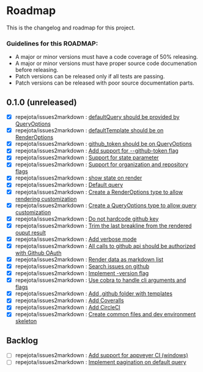 Roadmap
=======

This is the changelog and roadmap for this project.

### Guidelines for this ROADMAP:

* A major or minor versions must have a code coverage of 50% releasing.
* A major or minor versions must have proper source code documenation before
releasing.
* Patch versions can be released only if all tests are passing.
* Patch versions can be released with poor source documentation parts.  

0.1.0 (unreleased)
------------------
- [x] repejota/issues2markdown : [defaultQuery should be provided by QueryOptions](https://github.com/repejota/issues2markdown/issues/37)
- [x] repejota/issues2markdown : [defaultTemplate should be on RenderOptions](https://github.com/repejota/issues2markdown/issues/34)
- [x] repejota/issues2markdown : [github_token should be on QueryOptions](https://github.com/repejota/issues2markdown/issues/33)
- [x] repejota/issues2markdown : [Add support for --github-token flag](https://github.com/repejota/issues2markdown/issues/32)
- [x] repejota/issues2markdown : [Support for state parameter](https://github.com/repejota/issues2markdown/issues/31)
- [x] repejota/issues2markdown : [Support for organization and repository flags](https://github.com/repejota/issues2markdown/issues/30)
- [x] repejota/issues2markdown : [show state on render ](https://github.com/repejota/issues2markdown/issues/29)
- [x] repejota/issues2markdown : [Default query ](https://github.com/repejota/issues2markdown/issues/28)
- [x] repejota/issues2markdown : [Create a RenderOptions type to allow rendering customization](https://github.com/repejota/issues2markdown/issues/25)
- [x] repejota/issues2markdown : [Create a QueryOptions type to allow query customization](https://github.com/repejota/issues2markdown/issues/24)
- [x] repejota/issues2markdown : [Do not hardcode github key](https://github.com/repejota/issues2markdown/issues/23)
- [x] repejota/issues2markdown : [Trim the last breakline from the rendered ouput result](https://github.com/repejota/issues2markdown/issues/20)
- [x] repejota/issues2markdown : [Add verbose mode](https://github.com/repejota/issues2markdown/issues/19)
- [x] repejota/issues2markdown : [All calls to github api should be authorized with Github OAuth](https://github.com/repejota/issues2markdown/issues/17)
- [x] repejota/issues2markdown : [Render data as markdown list](https://github.com/repejota/issues2markdown/issues/12)
- [x] repejota/issues2markdown : [Search issues on github](https://github.com/repejota/issues2markdown/issues/11)
- [x] repejota/issues2markdown : [Implement -version flag](https://github.com/repejota/issues2markdown/issues/10)
- [x] repejota/issues2markdown : [Use cobra to handle cli arguments and flags](https://github.com/repejota/issues2markdown/issues/9)
- [x] repejota/issues2markdown : [Add .github folder with templates](https://github.com/repejota/issues2markdown/issues/4)
- [x] repejota/issues2markdown : [Add Coveralls](https://github.com/repejota/issues2markdown/issues/3)
- [x] repejota/issues2markdown : [Add CircleCI](https://github.com/repejota/issues2markdown/issues/2)
- [x] repejota/issues2markdown : [ Create common files and dev environment skeleton](https://github.com/repejota/issues2markdown/issues/1)

## Backlog
- [ ] repejota/issues2markdown : [Add support for appveyer CI (windows)](https://github.com/repejota/issues2markdown/issues/46)
- [ ] repejota/issues2markdown : [Implement pagination on default query](https://github.com/repejota/issues2markdown/issues/35)
